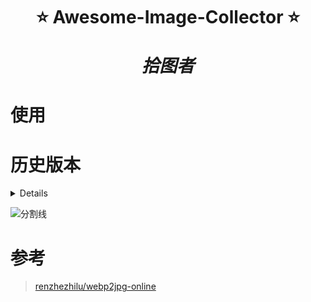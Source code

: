 <!--
 * @?: *********************************************************************
 * @Author: Weidows
 * @Date: 2021-07-06 19:42:41
 * @LastEditors: Weidows
 * @LastEditTime: 2021-07-07 20:33:58
 * @FilePath: \awesome-image-collector\README.md
 * @Description:
 * @!: *********************************************************************
-->

<h1 align="center">

⭐️ Awesome-Image-Collector ⭐️

_拾图者_

</h1>

# 使用

# 历史版本

<details>

- [v1.0.0](./version/v1.0.0/)

  下载的图片内置数据为 base64,过大,还需要额外压缩

</details>

![分割线](https://cdn.jsdelivr.net/gh/Weidows/Images/img/divider.png)

# 参考

> [renzhezhilu/webp2jpg-online](https://github.com/renzhezhilu/webp2jpg-online/blob/917e1e527a8811f710b2a670d7771468908e4ca1/version/v1.0.0/js/index.js)
